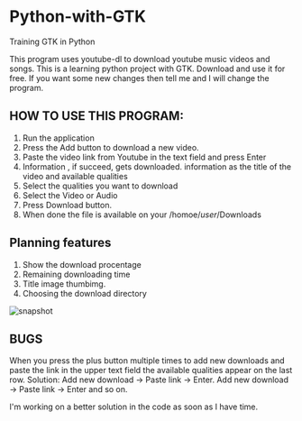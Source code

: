 # Python-with-GTK
Training GTK in Python

This program uses youtube-dl to download youtube music videos and songs. This is a learning python project with GTK. Download and use it for free. If you want some new changes then tell me and I will change the program. 

## HOW TO USE THIS PROGRAM:
1. Run the application
2. Press the Add button to download a new video.
3. Paste the video link from Youtube in the text field and press Enter
4. Information , if succeed, gets downloaded. information as the title of the video and available qualities
5. Select the qualities you want to download
6. Select the Video or Audio
7. Press Download button.
8. When done the file is available on your /homoe/$user$/Downloads


## Planning features
1. Show the download procentage
2. Remaining downloading time
3. Title image thumbimg.
4. Choosing the download directory

![snapshot](https://i.imgur.com/BSUPtr7.png)

## BUGS
When you press the plus button multiple times to add new downloads and paste the link in the upper text field the available qualities appear on the last row. 
Solution: Add new download -> Paste link -> Enter.  Add new download -> Paste link -> Enter and so on.

I'm working on a better solution in the code as soon as I have time.
